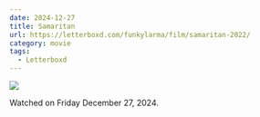 ```yaml
---
date: 2024-12-27
title: Samaritan
url: https://letterboxd.com/funkylarma/film/samaritan-2022/
category: movie
tags:
  - Letterboxd
---
```


![](https://a.ltrbxd.com/resized/film-poster/5/5/5/5/8/8/555588-samaritan-0-600-0-900-crop.jpg?v=107f6a5bfe)

Watched on Friday December 27, 2024.

